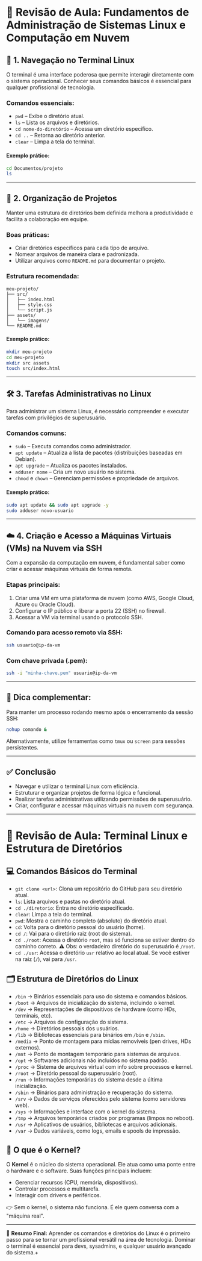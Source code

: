 # 📘 Revisão de Aula: Fundamentos de Administração de Sistemas Linux e Computação em Nuvem

## 📂 1. Navegação no Terminal Linux

O terminal é uma interface poderosa que permite interagir diretamente com o sistema operacional. Conhecer seus comandos básicos é essencial para qualquer profissional de tecnologia.

### Comandos essenciais:

- `pwd` – Exibe o diretório atual.
- `ls` – Lista os arquivos e diretórios.
- `cd nome-do-diretório` – Acessa um diretório específico.
- `cd ..` – Retorna ao diretório anterior.
- `clear` – Limpa a tela do terminal.

#### Exemplo prático:

```bash
cd Documentos/projeto
ls
```

---

## 📁 2. Organização de Projetos

Manter uma estrutura de diretórios bem definida melhora a produtividade e facilita a colaboração em equipe.

### Boas práticas:

- Criar diretórios específicos para cada tipo de arquivo.
- Nomear arquivos de maneira clara e padronizada.
- Utilizar arquivos como `README.md` para documentar o projeto.

### Estrutura recomendada:

```
meu-projeto/
├── src/
│   ├── index.html
│   ├── style.css
│   └── script.js
├── assets/
│   └── imagens/
└── README.md
```

#### Exemplo prático:

```bash
mkdir meu-projeto
cd meu-projeto
mkdir src assets
touch src/index.html
```

---

## 🛠️ 3. Tarefas Administrativas no Linux

Para administrar um sistema Linux, é necessário compreender e executar tarefas com privilégios de superusuário.

### Comandos comuns:

- `sudo` – Executa comandos como administrador.
- `apt update` – Atualiza a lista de pacotes (distribuições baseadas em Debian).
- `apt upgrade` – Atualiza os pacotes instalados.
- `adduser nome` – Cria um novo usuário no sistema.
- `chmod` e `chown` – Gerenciam permissões e propriedade de arquivos.

#### Exemplo prático:

```bash
sudo apt update && sudo apt upgrade -y
sudo adduser novo-usuario
```

---

## ☁️ 4. Criação e Acesso a Máquinas Virtuais (VMs) na Nuvem via SSH

Com a expansão da computação em nuvem, é fundamental saber como criar e acessar máquinas virtuais de forma remota.

### Etapas principais:

1. Criar uma VM em uma plataforma de nuvem (como AWS, Google Cloud, Azure ou Oracle Cloud).
2. Configurar o IP público e liberar a porta 22 (SSH) no firewall.
3. Acessar a VM via terminal usando o protocolo SSH.

### Comando para acesso remoto via SSH:

```bash
ssh usuario@ip-da-vm
```

### Com chave privada (.pem):

```bash
ssh -i "minha-chave.pem" usuario@ip-da-vm
```

---

## 🧠 Dica complementar:

Para manter um processo rodando mesmo após o encerramento da sessão SSH:

```bash
nohup comando &
```

Alternativamente, utilize ferramentas como `tmux` ou `screen` para sessões persistentes.

---

## ✅ Conclusão

- Navegar e utilizar o terminal Linux com eficiência.
- Estruturar e organizar projetos de forma lógica e funcional.
- Realizar tarefas administrativas utilizando permissões de superusuário.
- Criar, configurar e acessar máquinas virtuais na nuvem com segurança.

---

# 🐧 Revisão de Aula: Terminal Linux e Estrutura de Diretórios

## 💻 Comandos Básicos do Terminal

- `git clone <url>`: Clona um repositório do GitHub para seu diretório atual.
- `ls`: Lista arquivos e pastas no diretório atual.
- `cd ./diretorio`: Entra no diretório especificado.
- `clear`: Limpa a tela do terminal.
- `pwd`: Mostra o caminho completo (absoluto) do diretório atual.
- `cd`: Volta para o diretório pessoal do usuário (home).
- `cd /`: Vai para o diretório raiz (root do sistema).
- `cd ./root`: Acessa o diretório `root`, mas só funciona se estiver dentro do caminho correto. ⚠️ Obs: o verdadeiro diretório do superusuário é `/root`.
- `cd ./usr`: Acessa o diretório `usr` relativo ao local atual. Se você estiver na raiz (`/`), vai para `/usr`.

## 🗂️ Estrutura de Diretórios do Linux

- `/bin` → Binários essenciais para uso do sistema e comandos básicos.
- `/boot` → Arquivos de inicialização do sistema, incluindo o kernel.
- `/dev` → Representações de dispositivos de hardware (como HDs, terminais, etc).
- `/etc` → Arquivos de configuração do sistema.
- `/home` → Diretórios pessoais dos usuários.
- `/lib` → Bibliotecas essenciais para binários em `/bin` e `/sbin`.
- `/media` → Ponto de montagem para mídias removíveis (pen drives, HDs externos).
- `/mnt` → Ponto de montagem temporário para sistemas de arquivos.
- `/opt` → Softwares adicionais não incluídos no sistema padrão.
- `/proc` → Sistema de arquivos virtual com info sobre processos e kernel.
- `/root` → Diretório pessoal do superusuário (root).
- `/run` → Informações temporárias do sistema desde a última inicialização.
- `/sbin` → Binários para administração e recuperação do sistema.
- `/srv` → Dados de serviços oferecidos pelo sistema (como servidores web).
- `/sys` → Informações e interface com o kernel do sistema.
- `/tmp` → Arquivos temporários criados por programas (limpos no reboot).
- `/usr` → Aplicativos de usuários, bibliotecas e arquivos adicionais.
- `/var` → Dados variáveis, como logs, emails e spools de impressão.

## 🧠 O que é o Kernel?

O **Kernel** é o núcleo do sistema operacional. Ele atua como uma ponte entre o hardware e o software. Suas funções principais incluem:

- Gerenciar recursos (CPU, memória, dispositivos).
- Controlar processos e multitarefa.
- Interagir com drivers e periféricos.

👉 Sem o kernel, o sistema não funciona. É ele quem conversa com a "máquina real".

---

📝 **Resumo Final:** Aprender os comandos e diretórios do Linux é o primeiro passo para se tornar um profissional versátil na área de tecnologia. Dominar o terminal é essencial para devs, sysadmins, e qualquer usuário avançado do sistema.+